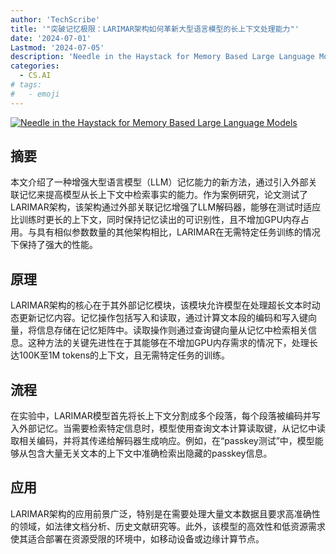 ```yaml
---
author: 'TechScribe'
title: '"突破记忆极限：LARIMAR架构如何革新大型语言模型的长上下文处理能力"'
date: '2024-07-01'
Lastmod: '2024-07-05'
description: 'Needle in the Haystack for Memory Based Large Language Models'
categories:
  - CS.AI
# tags:
#   - emoji
---
```


[![Needle in the Haystack for Memory Based Large Language Models](https://arxiv-research-1301205113.cos.ap-guangzhou.myqcloud.com/images/2407.01437v1.pdf_0.jpg)](https://arxiv.org/abs/2407.01437v1)

## 摘要

本文介绍了一种增强大型语言模型（LLM）记忆能力的新方法，通过引入外部关联记忆来提高模型从长上下文中检索事实的能力。作为案例研究，论文测试了LARIMAR架构，该架构通过外部关联记忆增强了LLM解码器，能够在测试时适应比训练时更长的上下文，同时保持记忆读出的可识别性，且不增加GPU内存占用。与具有相似参数数量的其他架构相比，LARIMAR在无需特定任务训练的情况下保持了强大的性能。<!--more-->

## 原理

LARIMAR架构的核心在于其外部记忆模块，该模块允许模型在处理超长文本时动态更新记忆内容。记忆操作包括写入和读取，通过计算文本段的编码和写入键向量，将信息存储在记忆矩阵中。读取操作则通过查询键向量从记忆中检索相关信息。这种方法的关键先进性在于其能够在不增加GPU内存需求的情况下，处理长达100K至1M tokens的上下文，且无需特定任务的训练。

## 流程

在实验中，LARIMAR模型首先将长上下文分割成多个段落，每个段落被编码并写入外部记忆。当需要检索特定信息时，模型使用查询文本计算读取键，从记忆中读取相关编码，并将其传递给解码器生成响应。例如，在“passkey测试”中，模型能够从包含大量无关文本的上下文中准确检索出隐藏的passkey信息。

## 应用

LARIMAR架构的应用前景广泛，特别是在需要处理大量文本数据且要求高准确性的领域，如法律文档分析、历史文献研究等。此外，该模型的高效性和低资源需求使其适合部署在资源受限的环境中，如移动设备或边缘计算节点。